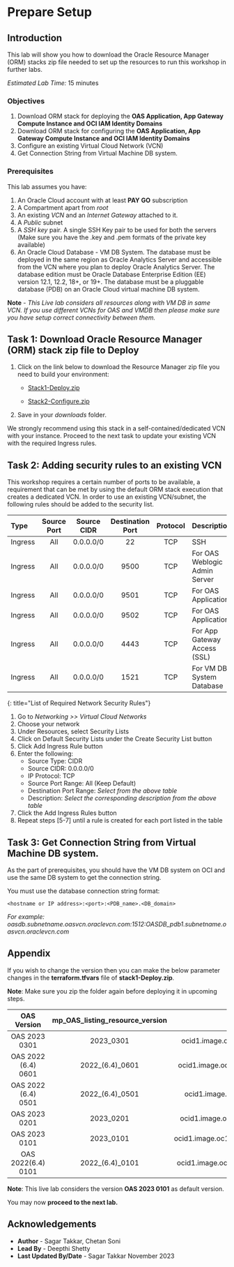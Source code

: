 # Prepare Setup

## Introduction
This lab will show you how to download the Oracle Resource Manager (ORM) stacks zip file needed to set up the resources to run this workshop in further labs.

*Estimated Lab Time:* 15 minutes

### Objectives
1. Download ORM stack for deploying the **OAS Application, App Gateway Compute Instance and OCI IAM Identity Domains**
2. Download ORM stack for configuring the **OAS Application, App Gateway Compute Instance and OCI IAM Identity Domains**
3. Configure an existing Virtual Cloud Network (VCN)
4. Get Connection String from Virtual Machine DB system.

### Prerequisites
This lab assumes you have:
1. An Oracle Cloud account with at least **PAY GO** subscription
2. A Compartment apart from *root*
3. An existing *VCN* and an *Internet Gateway* attached to it.
4. A *Public* subnet
5. A *SSH key* pair. A single SSH Key pair to be used for both the servers (Make sure you have the .key and .pem formats of the private key available)
6. An Oracle Cloud Database - VM DB System. The database must be deployed in the same region as Oracle Analytics Server and accessible from the VCN where you plan to deploy Oracle Analytics Server. The database edition must be Oracle Database Enterprise Edition (EE) version 12.1, 12.2, 18+, or 19+. The database must be a pluggable database (PDB) on an Oracle Cloud virtual machine DB system.

**Note** - *This Live lab considers all resources along with VM DB in same VCN. If you use different VCNs for OAS and VMDB then please make sure you have setup correct connectivity between them.*

## Task 1: Download Oracle Resource Manager (ORM) stack zip file to Deploy 
1.  Click on the link below to download the Resource Manager zip file you need to build your environment:

    - [Stack1-Deploy.zip](https://objectstorage.us-ashburn-1.oraclecloud.com/n/id3kvohtwgjy/b/LIveLab/o/OAS-SSO-IAM-Domains%2FStack1_Deploy.zip)
	
	- [Stack2-Configure.zip](https://objectstorage.us-ashburn-1.oraclecloud.com/n/id3kvohtwgjy/b/LIveLab/o/OAS-SSO-IAM-Domains%2FStack2_Configure.zip)

2.  Save in your *downloads* folder.

We strongly recommend using this stack in a self-contained/dedicated VCN with your instance. Proceed to the next task to update your existing VCN with the required Ingress rules.

## Task 2: Adding security rules to an existing VCN

This workshop requires a certain number of ports to be available, a requirement that can be met by using the default ORM stack execution that creates a dedicated VCN. In order to use an existing VCN/subnet, the following rules should be added to the security list.

| Type           | Source Port    | Source CIDR | Destination Port | Protocol | Description                           |
| :-----------   |   :--------:   |  :--------: |    :----------:  | :----:   | :------------------------------------ |
| Ingress        | All            | 0.0.0.0/0   | 22               | TCP      | SSH                                   |
| Ingress        | All            | 0.0.0.0/0   | 9500             | TCP      | For OAS Weblogic Admin Server         |
| Ingress        | All            | 0.0.0.0/0   | 9501             | TCP      | For OAS Application                   |
| Ingress        | All            | 0.0.0.0/0   | 9502             | TCP      | For OAS Application                   |
| Ingress        | All            | 0.0.0.0/0   | 4443             | TCP      | For App Gateway Access (SSL)     	  |
| Ingress        | All            | 0.0.0.0/0   | 1521             | TCP      | For VM DB System Database             |
{: title="List of Required Network Security Rules"}

<!-- **Notes**: This next table is for reference and should be adapted for the workshop. If optional rules are needed as shown in the example below, then uncomment it and add those optional rules. The first entry is just for illustration and may not fit your workshop -->

<!--
| Type           | Source Port    | Source CIDR | Destination Port | Protocol | Description                           |
| :-----------   |   :--------:   |  :--------: |    :----------:  | :----:   | :------------------------------------ |
| Ingress        | All            | 0.0.0.0/0   | 443               | TCP     | e.g. Remote access for web app        |
{: title="List of Optional Network Security Rules"}
-->

1.  Go to *Networking >> Virtual Cloud Networks*
2.  Choose your network
3.  Under Resources, select Security Lists
4.  Click on Default Security Lists under the Create Security List button
5.  Click Add Ingress Rule button
6.  Enter the following:  
    - Source Type: CIDR
    - Source CIDR: 0.0.0.0/0
    - IP Protocol: TCP
    - Source Port Range: All (Keep Default)
    - Destination Port Range: *Select from the above table*
    - Description: *Select the corresponding description from the above table*
7.  Click the Add Ingress Rules button
8. Repeat steps [5-7] until a rule is created for each port listed in the table

## Task 3: Get Connection String from Virtual Machine DB system.

As the part of prerequisites, you should have the VM DB system on OCI and use the same DB system to get the connection string.

You must use the database connection string format:
```
<hostname or IP address>:<port>:<PDB_name>.<DB_domain>
```

*For example: oasdb.subnetname.oasvcn.oraclevcn.com:1512:OASDB_pdb1.subnetname.oasvcn.oraclevcn.com*

## Appendix
If you wish to change the version then you can make the below parameter changes in the **terraform.tfvars** file of **stack1-Deploy.zip**.

**Note**: Make sure you zip the folder again before deploying it in upcoming steps.


| OAS Version           | mp_OAS_listing_resource_version    | 				mp_OAS_listing_image_resource_id 								                         |
| :-----------------:   |   :----------------------------:   |  :----------------------------------------------------------------------------: |
|OAS 2023 0301			    |	  2023_0301						             |	ocid1.image.oc1..aaaaaaaauvdpokewuntrs7ewrnspng7tl4ayofiajbiwdhjgaowfukzjcg4q  |
|OAS 2022 (6.4) 0601	  |  	2022_(6.4)_0601					         |	ocid1.image.oc1..aaaaaaaalbzf7wtfpdac6fs4w2pzqqvqmiuex4kaxjhcei6v6e56ewt64jgq  |
|OAS 2022 (6.4) 0501	  |	  2022_(6.4)_0501					         |	ocid1.image.oc1..aaaaaaaale4pe5fvrdqvzq7swfgpb3tggnit5lgfmjybxflbit7ypushdgla  |
|OAS 2023 0201			    |	  2023_0201						             |	ocid1.image.oc1..aaaaaaaadurqktr6zuz2fezl762s32gftipjodhprgrnxduwx75epvn4dbpa  |
|OAS 2023 0101			    |	  2023_0101						             |	ocid1.image.oc1..aaaaaaaazeuqqbs7no5duaqgdwmv4432scjkku7wg3kuat56obfssan2jqia  |
|OAS 2022(6.4) 0101		  |	  2022_(6.4)_0101                  |	ocid1.image.oc1..aaaaaaaayk4odypeg54gdkm6yfzadjosswbjtdyiv3rv35nzzo6pin6j5mga  |

**Note**: This live lab considers the version **OAS 2023 0101** as default version.

You may now **proceed to the next lab.**

## Acknowledgements
* **Author** - Sagar Takkar, Chetan Soni
* **Lead By** - Deepthi Shetty 
* **Last Updated By/Date** - Sagar Takkar November 2023

